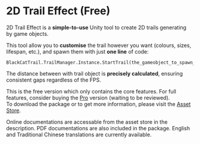 # 2D Trail Effect (Free)

2D Trail Effect is a **simple-to-use** Unity tool to create 2D trails generating by game objects. 

This tool allow you to **customise** the trail however you want (colours, sizes, lifespan, etc.), and spawn them with just **one line** of code:
```
BlackCatTrail.TrailManager.Instance.StartTrail(the_gameobject_to_spawn_the_trail);
```

The distance between with trail object is **precisely calculated**, ensuring consistent gaps regardless of the FPS.

This is the free version which only contains the core features. For full features, consider buying the [Pro](https://assetstore.unity.com/packages/slug/321931) version (waiting to be reviewed).  
To download the package or to get more information, please visit the [Asset Store](https://assetstore.unity.com/packages/slug/321665).  

Online documentations are accessable from the asset store in the description. PDF documentations are also included in the package. English and Traditional Chinese translations are currently available.
